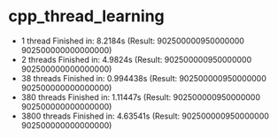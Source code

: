 # cpp_thread_learning

- 1 thread      Finished in: 8.2184s    (Result: 902500000950000000 902500000000000000)
- 2 threads     Finished in: 4.9824s    (Result: 902500000950000000 902500000000000000)
- 38 threads    Finished in: 0.994438s  (Result: 902500000950000000 902500000000000000)
- 380 threads   Finished in: 1.11447s   (Result: 902500000950000000 902500000000000000)
- 3800 threads  Finished in: 4.63541s   (Result: 902500000950000000 902500000000000000)
